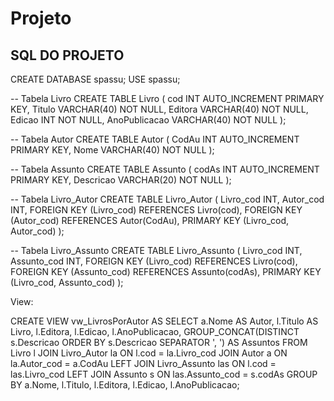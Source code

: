 # Projeto

## SQL DO PROJETO

CREATE DATABASE spassu;
USE spassu;

-- Tabela Livro
CREATE TABLE Livro (
    cod INT AUTO_INCREMENT PRIMARY KEY,
    Titulo VARCHAR(40) NOT NULL,
    Editora VARCHAR(40) NOT NULL,
    Edicao INT NOT NULL,
    AnoPublicacao VARCHAR(40) NOT NULL
);

-- Tabela Autor
CREATE TABLE Autor (
    CodAu INT AUTO_INCREMENT PRIMARY KEY,
    Nome VARCHAR(40) NOT NULL
);

-- Tabela Assunto
CREATE TABLE Assunto (
    codAs INT AUTO_INCREMENT PRIMARY KEY,
    Descricao VARCHAR(20) NOT NULL
);

-- Tabela Livro_Autor
CREATE TABLE Livro_Autor (
    Livro_cod INT,
    Autor_cod INT,
    FOREIGN KEY (Livro_cod) REFERENCES Livro(cod),
    FOREIGN KEY (Autor_cod) REFERENCES Autor(CodAu),
    PRIMARY KEY (Livro_cod, Autor_cod)
);

-- Tabela Livro_Assunto
CREATE TABLE Livro_Assunto (
    Livro_cod INT,
    Assunto_cod INT,
    FOREIGN KEY (Livro_cod) REFERENCES Livro(cod),
    FOREIGN KEY (Assunto_cod) REFERENCES Assunto(codAs),
    PRIMARY KEY (Livro_cod, Assunto_cod)
);

View:

CREATE VIEW vw_LivrosPorAutor AS
SELECT 
    a.Nome AS Autor,
    l.Titulo AS Livro,
    l.Editora,
    l.Edicao,
    l.AnoPublicacao,
    GROUP_CONCAT(DISTINCT s.Descricao ORDER BY s.Descricao SEPARATOR ', ') AS Assuntos
FROM 
    Livro l
JOIN 
    Livro_Autor la ON l.cod = la.Livro_cod
JOIN 
    Autor a ON la.Autor_cod = a.CodAu
LEFT JOIN 
    Livro_Assunto las ON l.cod = las.Livro_cod
LEFT JOIN 
    Assunto s ON las.Assunto_cod = s.codAs
GROUP BY 
    a.Nome, l.Titulo, l.Editora, l.Edicao, l.AnoPublicacao;